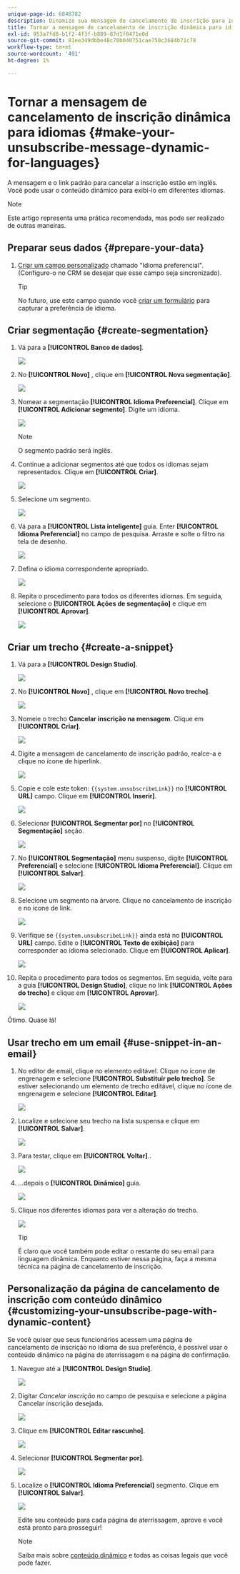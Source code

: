 ```yaml
---
unique-page-id: 6848782
description: Dinamize sua mensagem de cancelamento de inscrição para idiomas - Documentação do Marketo - Documentação do produto
title: Tornar a mensagem de cancelamento de inscrição dinâmica para idiomas
exl-id: 953a7fd8-b1f2-4f3f-b889-87d1f0471e0d
source-git-commit: 81ee349dbbe48c70b040751cae750c3684b71c78
workflow-type: tm+mt
source-wordcount: '491'
ht-degree: 1%

---
```


# Tornar a mensagem de cancelamento de inscrição dinâmica para idiomas {#make-your-unsubscribe-message-dynamic-for-languages}

A mensagem e o link padrão para cancelar a inscrição estão em inglês. Você pode usar o conteúdo dinâmico para exibi-lo em diferentes idiomas.

>[!NOTE]
>
>Este artigo representa uma prática recomendada, mas pode ser realizado de outras maneiras.

## Preparar seus dados {#prepare-your-data}

1. [Criar um campo personalizado](/help/marketo/product-docs/administration/field-management/create-a-custom-field-in-marketo.md) chamado &quot;Idioma preferencial&quot;. (Configure-o no CRM se desejar que esse campo seja sincronizado).

   >[!TIP]
   >
   >No futuro, use este campo quando você [criar um formulário](/help/marketo/product-docs/demand-generation/forms/creating-a-form/create-a-form.md) para capturar a preferência de idioma.

## Criar segmentação {#create-segmentation}

1. Vá para a **[!UICONTROL Banco de dados]**.

   ![](assets/make-your-unsubscribe-message-dynamic-for-languages-1.png)

1. No **[!UICONTROL Novo]** , clique em **[!UICONTROL Nova segmentação]**.

   ![](assets/make-your-unsubscribe-message-dynamic-for-languages-2.png)

1. Nomear a segmentação **[!UICONTROL Idioma Preferencial]**. Clique em **[!UICONTROL Adicionar segmento]**. Digite um idioma.

   ![](assets/make-your-unsubscribe-message-dynamic-for-languages-3.png)

   >[!NOTE]
   >
   >O segmento padrão será inglês.

1. Continue a adicionar segmentos até que todos os idiomas sejam representados. Clique em **[!UICONTROL Criar]**.

   ![](assets/make-your-unsubscribe-message-dynamic-for-languages-4.png)

1. Selecione um segmento.

   ![](assets/make-your-unsubscribe-message-dynamic-for-languages-5.png)

1. Vá para a **[!UICONTROL Lista inteligente]** guia. Enter **[!UICONTROL Idioma Preferencial]** no campo de pesquisa. Arraste e solte o filtro na tela de desenho.

   ![](assets/make-your-unsubscribe-message-dynamic-for-languages-6.png)

1. Defina o idioma correspondente apropriado.

   ![](assets/make-your-unsubscribe-message-dynamic-for-languages-7.png)

1. Repita o procedimento para todos os diferentes idiomas. Em seguida, selecione o **[!UICONTROL Ações de segmentação]** e clique em **[!UICONTROL Aprovar]**.

   ![](assets/make-your-unsubscribe-message-dynamic-for-languages-8.png)

## Criar um trecho {#create-a-snippet}

1. Vá para a **[!UICONTROL Design Studio]**.

   ![](assets/make-your-unsubscribe-message-dynamic-for-languages-9.png)

1. No **[!UICONTROL Novo]** , clique em **[!UICONTROL Novo trecho]**.

   ![](assets/make-your-unsubscribe-message-dynamic-for-languages-10.png)

1. Nomeie o trecho **Cancelar inscrição na mensagem**. Clique em **[!UICONTROL Criar]**.

   ![](assets/make-your-unsubscribe-message-dynamic-for-languages-11.png)

1. Digite a mensagem de cancelamento de inscrição padrão, realce-a e clique no ícone de hiperlink.

   ![](assets/make-your-unsubscribe-message-dynamic-for-languages-12.png)

1. Copie e cole este token: `{{system.unsubscribeLink}}` no **[!UICONTROL URL]** campo. Clique em **[!UICONTROL Inserir]**.

   ![](assets/make-your-unsubscribe-message-dynamic-for-languages-13.png)

1. Selecionar **[!UICONTROL Segmentar por]** no **[!UICONTROL Segmentação]** seção.

   ![](assets/make-your-unsubscribe-message-dynamic-for-languages-14.png)

1. No **[!UICONTROL Segmentação]** menu suspenso, digite **[!UICONTROL Preferencial]** e selecione **[!UICONTROL Idioma Preferencial]**. Clique em **[!UICONTROL Salvar]**.

   ![](assets/make-your-unsubscribe-message-dynamic-for-languages-15.png)

1. Selecione um segmento na árvore. Clique no cancelamento de inscrição e no ícone de link.

   ![](assets/make-your-unsubscribe-message-dynamic-for-languages-16.png)

1. Verifique se `{{system.unsubscribeLink}}` ainda está no **[!UICONTROL URL]** campo. Edite o **[!UICONTROL Texto de exibição]** para corresponder ao idioma selecionado. Clique em **[!UICONTROL Aplicar]**.

   ![](assets/make-your-unsubscribe-message-dynamic-for-languages-17.png)

1. Repita o procedimento para todos os segmentos. Em seguida, volte para a guia **[!UICONTROL Design Studio]**, clique no link **[!UICONTROL Ações do trecho]** e clique em **[!UICONTROL Aprovar]**.

   ![](assets/make-your-unsubscribe-message-dynamic-for-languages-18.png)

Ótimo. Quase lá!

## Usar trecho em um email {#use-snippet-in-an-email}

1. No editor de email, clique no elemento editável. Clique no ícone de engrenagem e selecione **[!UICONTROL Substituir pelo trecho]**. Se estiver selecionando um elemento de trecho editável, clique no ícone de engrenagem e selecione **[!UICONTROL Editar]**.

   ![](assets/make-your-unsubscribe-message-dynamic-for-languages-19.png)

1. Localize e selecione seu trecho na lista suspensa e clique em **[!UICONTROL Salvar]**.

   ![](assets/make-your-unsubscribe-message-dynamic-for-languages-20.png)

1. Para testar, clique em **[!UICONTROL Voltar]**..

   ![](assets/make-your-unsubscribe-message-dynamic-for-languages-21.png)

1. ...depois o **[!UICONTROL Dinâmico]** guia.

   ![](assets/make-your-unsubscribe-message-dynamic-for-languages-22.png)

1. Clique nos diferentes idiomas para ver a alteração do trecho.

   ![](assets/make-your-unsubscribe-message-dynamic-for-languages-23.png)

   >[!TIP]
   >
   >É claro que você também pode editar o restante do seu email para linguagem dinâmica. Enquanto estiver nessa página, faça a mesma técnica na página de cancelamento de inscrição.

## Personalização da página de cancelamento de inscrição com conteúdo dinâmico {#customizing-your-unsubscribe-page-with-dynamic-content}

Se você quiser que seus funcionários acessem uma página de cancelamento de inscrição no idioma de sua preferência, é possível usar o conteúdo dinâmico na página de aterrissagem e na página de confirmação.

1. Navegue até a **[!UICONTROL Design Studio]**.

   ![](assets/make-your-unsubscribe-message-dynamic-for-languages-24.png)

1. Digitar _Cancelar inscrição_ no campo de pesquisa e selecione a página Cancelar inscrição desejada.

   ![](assets/make-your-unsubscribe-message-dynamic-for-languages-25.png)

1. Clique em **[!UICONTROL Editar rascunho]**.

   ![](assets/make-your-unsubscribe-message-dynamic-for-languages-26.png)

1. Selecionar **[!UICONTROL Segmentar por]**.

   ![](assets/make-your-unsubscribe-message-dynamic-for-languages-27.png)

1. Localize o **[!UICONTROL Idioma Preferencial]** segmento. Clique em **[!UICONTROL Salvar]**.

   ![](assets/make-your-unsubscribe-message-dynamic-for-languages-28.png)

   Edite seu conteúdo para cada página de aterrissagem, aprove e você está pronto para prosseguir!

   >[!NOTE]
   >
   >Saiba mais sobre [conteúdo dinâmico](/help/marketo/product-docs/personalization/segmentation-and-snippets/segmentation/understanding-dynamic-content.md) e todas as coisas legais que você pode fazer.
